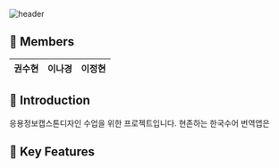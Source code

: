 ![header](https://capsule-render.vercel.app/api?type=waving&color=e9ff70&height=300&section=header&text=soohyunee&fontSize=60&fontColor=000000&animation=fadeIn&fontAlignY=38&desc=&descAlignY=55&descAlign=70)

## :busts_in_silhouette: Members

| 권수현 | 이나경 | 이정현 |
|---|---|---|


## :round_pushpin: **Introduction**
응용정보캡스톤디자인 수업을 위한 프로젝트입니다.
현존하는 한국수어 번역앱은 


## :key: **Key Features**
